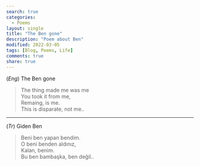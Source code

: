 ```yaml
---
search: true
categories: 
  - Poems
layout: single
title: "The Ben gone"
description: "Poem about Ben"
modified: 2022-03-05
tags: [Blog, Poems, Life]
comments: true
share: true
---
```

(*Eng*) The Ben gone  
>The thing made me was me  
You took it from me,  
Remaing, is me.  
This is disparate, not me..

---
(*Tr*) Giden Ben  
>Beni ben yapan bendim.  
O beni benden aldınız,  
Kalan, benim.  
Bu ben bambaşka, ben değil..  
